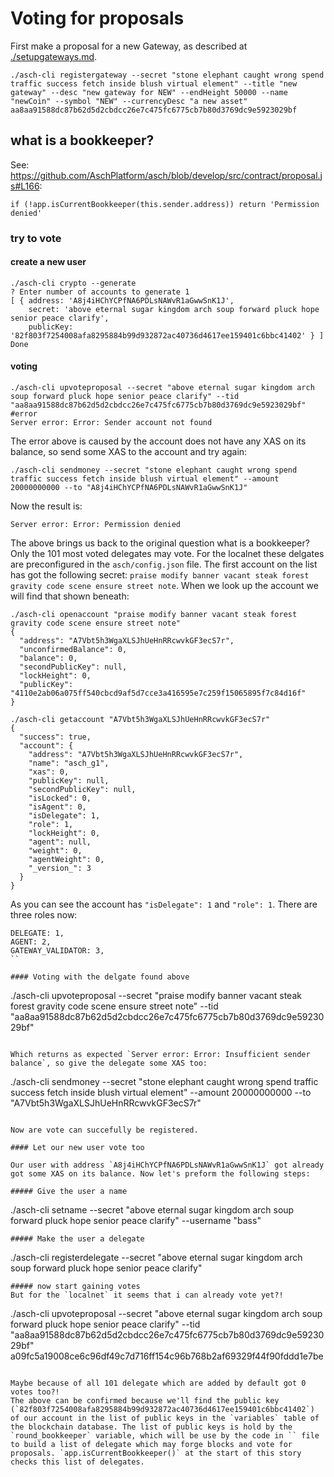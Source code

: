 # Voting for proposals

First make a proposal for a new Gateway, as described at [./setupgateways.md](setupgateways.md).

```
./asch-cli registergateway --secret "stone elephant caught wrong spend traffic success fetch inside blush virtual element" --title "new gateway" --desc "new gateway for NEW" --endHeight 50000 --name "newCoin" --symbol "NEW" --currencyDesc "a new asset" 
aa8aa91588dc87b62d5d2cbdcc26e7c475fc6775cb7b80d3769dc9e5923029bf
```

## what is a bookkeeper?
See: https://github.com/AschPlatform/asch/blob/develop/src/contract/proposal.js#L166:

```
if (!app.isCurrentBookkeeper(this.sender.address)) return 'Permission denied'
```

### try to vote

#### create a new user

```
./asch-cli crypto --generate
? Enter number of accounts to generate 1
[ { address: 'A8j4iHChYCPfNA6PDLsNAWvR1aGwwSnK1J',
    secret: 'above eternal sugar kingdom arch soup forward pluck hope senior peace clarify',
    publicKey: '82f803f7254008afa8295884b99d932872ac40736d4617ee159401c6bbc41402' } ]
Done
```

#### voting

```
./asch-cli upvoteproposal --secret "above eternal sugar kingdom arch soup forward pluck hope senior peace clarify" --tid "aa8aa91588dc87b62d5d2cbdcc26e7c475fc6775cb7b80d3769dc9e5923029bf"
#error
Server error: Error: Sender account not found
```

The error above is caused by the account does not have any XAS on its balance, so send some XAS to the account and try again:

```
./asch-cli sendmoney --secret "stone elephant caught wrong spend traffic success fetch inside blush virtual element" --amount 20000000000 --to "A8j4iHChYCPfNA6PDLsNAWvR1aGwwSnK1J"
```

Now the result is:
```
Server error: Error: Permission denied
```

The above brings us back to the original question what is a bookkeeper? Only the 101 most voted delegates may vote.
For the localnet these delgates are preconfigured in the `asch/config.json` file. The first account on the list has got the following secret: `praise modify banner vacant steak forest gravity code scene ensure street note`. When we look up the account we will find that shown beneath:

```
./asch-cli openaccount "praise modify banner vacant steak forest gravity code scene ensure street note"
{
  "address": "A7Vbt5h3WgaXLSJhUeHnRRcwvkGF3ecS7r",
  "unconfirmedBalance": 0,
  "balance": 0,
  "secondPublicKey": null,
  "lockHeight": 0,
  "publicKey": "4110e2ab06a075ff540cbcd9af5d7cce3a416595e7c259f15065895f7c84d16f"
}

./asch-cli getaccount "A7Vbt5h3WgaXLSJhUeHnRRcwvkGF3ecS7r"
{
  "success": true,
  "account": {
    "address": "A7Vbt5h3WgaXLSJhUeHnRRcwvkGF3ecS7r",
    "name": "asch_g1",
    "xas": 0,
    "publicKey": null,
    "secondPublicKey": null,
    "isLocked": 0,
    "isAgent": 0,
    "isDelegate": 1,
    "role": 1,
    "lockHeight": 0,
    "agent": null,
    "weight": 0,
    "agentWeight": 0,
    "_version_": 3
  }
}

```
As you can see the account has `"isDelegate": 1` and `"role": 1`. There are three roles now:

```
DELEGATE: 1,
AGENT: 2,
GATEWAY_VALIDATOR: 3,
``

#### Voting with the delgate found above
```
./asch-cli upvoteproposal --secret "praise modify banner vacant steak forest gravity code scene ensure street note" --tid "aa8aa91588dc87b62d5d2cbdcc26e7c475fc6775cb7b80d3769dc9e5923029bf"
```

Which returns as expected `Server error: Error: Insufficient sender balance`, so give the delegate some XAS too:

```
./asch-cli sendmoney --secret "stone elephant caught wrong spend traffic success fetch inside blush virtual element" --amount 20000000000 --to "A7Vbt5h3WgaXLSJhUeHnRRcwvkGF3ecS7r"
```

Now are vote can succefully be registered.

#### Let our new user vote too

Our user with address `A8j4iHChYCPfNA6PDLsNAWvR1aGwwSnK1J` got already got some XAS on its balance. Now let's preform the following steps:

##### Give the user a name
```
./asch-cli setname --secret "above eternal sugar kingdom arch soup forward pluck hope senior peace clarify" --username "bass"
```
##### Make the user a delegate
```
./asch-cli registerdelegate --secret "above eternal sugar kingdom arch soup forward pluck hope senior peace clarify"
```
##### now start gaining votes
But for the `localnet` it seems that i can already vote yet?!
```
./asch-cli upvoteproposal --secret "above eternal sugar kingdom arch soup forward pluck hope senior peace clarify" --tid "aa8aa91588dc87b62d5d2cbdcc26e7c475fc6775cb7b80d3769dc9e5923029bf"
a09fc5a19008ce6c96df49c7d716ff154c96b768b2af69329f44f90fddd1e7be

```

Maybe because of all 101 delegate which are added by default got 0 votes too?!
The above can be confirmed because we'll find the public key (`82f803f7254008afa8295884b99d932872ac40736d4617ee159401c6bbc41402`) of our account in the list of public keys in the `variables` table of the blockchain database. The list of public keys is hold by the `round_bookkeeper` variable, which will be use by the code in `` file to build a list of delegate which may forge blocks and vote for proposals. `app.isCurrentBookkeeper()` at the start of this story checks this list of delegates.




